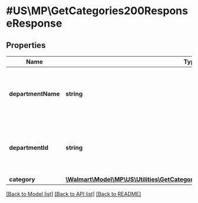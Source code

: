 # #US\MP\GetCategories200ResponseResponse

## Properties

Name | Type | Description | Notes
------------ | ------------- | ------------- | -------------
**departmentName** | **string** | The department name for which the categories have to be fetched | [optional]
**departmentId** | **string** | The department id for which the categories have to be fetched | [optional]
**category** | [**\Walmart\Model\MP\US\Utilities\GetCategories200ResponseResponseCategoryInner[]**](GetCategories200ResponseResponseCategoryInner.md) |  | [optional]


[[Back to Model list]](../) [[Back to API list]](../../Api/US/MP) [[Back to README]](../../README.md)
